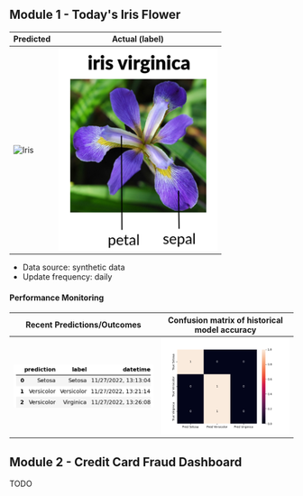 
## Module 1 - Today's Iris Flower 

| Predicted | Actual (label)
|--------|------- 
| ![Iris](https://raw.githubusercontent.com/chidamnat/serverless-ml-course/main/assets/latest_iris.png) | ![Iris](https://raw.githubusercontent.com/chidamnat/serverless-ml-course/main/assets/actual_iris.png) 

 * Data source: synthetic data
 * Update frequency: daily

#### Performance Monitoring 

| Recent Predictions/Outcomes | Confusion matrix of historical model accuracy 
|--------|------- 
| ![Recent predictions](https://raw.githubusercontent.com/chidamnat/serverless-ml-course/main/assets/df_recent.png) | ![Confusion Matrix](https://raw.githubusercontent.com/chidamnat/serverless-ml-course/main/assets/confusion_matrix.png)


## Module 2 - Credit Card Fraud Dashboard


TODO
